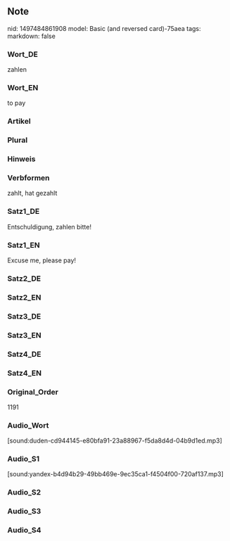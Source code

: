 ## Note
nid: 1497484861908
model: Basic (and reversed card)-75aea
tags: 
markdown: false

### Wort_DE
zahlen

### Wort_EN
to pay

### Artikel


### Plural


### Hinweis


### Verbformen
zahlt, hat gezahlt

### Satz1_DE
Entschuldigung, zahlen bitte!

### Satz1_EN
Excuse me, please pay!

### Satz2_DE


### Satz2_EN


### Satz3_DE


### Satz3_EN


### Satz4_DE


### Satz4_EN


### Original_Order
1191

### Audio_Wort
[sound:duden-cd944145-e80bfa91-23a88967-f5da8d4d-04b9d1ed.mp3]

### Audio_S1
[sound:yandex-b4d94b29-49bb469e-9ec35ca1-f4504f00-720af137.mp3]

### Audio_S2


### Audio_S3


### Audio_S4


